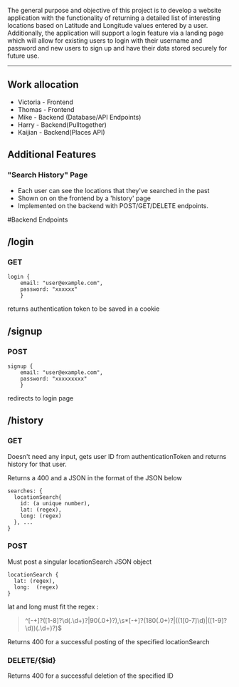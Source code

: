 The general purpose and objective of this project is to develop a website application with the functionality of returning a detailed list of interesting locations based on Latitude and Longitude values entered by a user. Additionally, the application will support a login feature via a landing page which will allow for existing users to login with their username and password and new users to sign up and have their data stored securely for future use.

***

## Work allocation
- Victoria - Frontend
- Thomas - Frontend
- Mike - Backend (Database/API Endpoints)
- Harry - Backend(Pulltogether)
- Kaijian - Backend(Places API)

## Additional Features
### "Search History" Page
 - Each user can see the locations that they've searched in the past
 - Shown on on the frontend by a 'history' page
 - Implemented on the backend with POST/GET/DELETE endpoints.

#Backend Endpoints

## /login
### GET

```
login {
    email: "user@example.com",
    password: "xxxxxx"
	}
```

returns authentication token to be saved in a cookie

## /signup
### POST
```
signup {
    email: "user@example.com",
    password: "xxxxxxxxx"
	}
```

redirects to login page

## /history

### GET
Doesn't need any input, gets user ID from authenticationToken and returns
history for that user.

Returns a 400 and a JSON in the format of the JSON below

```
searches: {
  locationSearch{
    id: (a unique number),
    lat: (regex),
    long: (regex)
  }, ...
}

```

### POST
Must post a singular locationSearch JSON object

```
locationSearch {
  lat: (regex),
  long:  (regex)
}
```

lat and long must fit the regex :
>^[-+]?([1-8]?\d(\.\d+)?|90(\.0+)?),\s*[-+]?(180(\.0+)?|((1[0-7]\d)|([1-9]?\d))(\.\d+)?)$

Returns 400 for a successful posting of the specified locationSearch

### DELETE/{$id}
Returns 400 for a successful deletion of the specified ID
